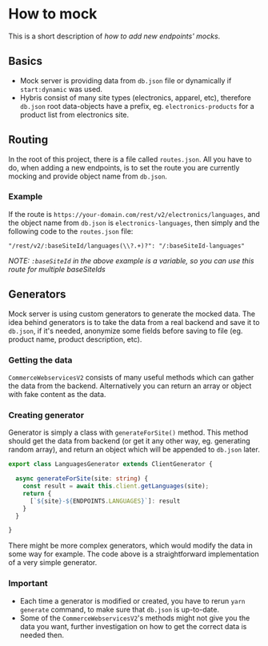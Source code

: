 # How to mock

This is a short description of *how to add new endpoints' mocks*.

## Basics

- Mock server is providing data from `db.json` file or dynamically if `start:dynamic` was used.
- Hybris consist of many site types (electronics, apparel, etc), therefore `db.json` root data-objects have a prefix, eg. `electronics-products` for a product list from electronics site.

## Routing

In the root of this project, there is a file called `routes.json`. All you have to do, when adding a new endpoints, is to set the route you are currently mocking and provide object name from `db.json`.

### Example

If the route is `https://your-domain.com/rest/v2/electronics/languages`, and the object name from `db.json` is `electronics-languages`, then simply and the following code to the `routes.json` file:

`"/rest/v2/:baseSiteId/languages(\\?.+)?": "/:baseSiteId-languages"`

*NOTE: `:baseSiteId` in the above example is a variable, so you can use this route for multiple baseSiteIds*

## Generators

Mock server is using custom generators to generate the mocked data. The idea behind generators is to take the data from a real backend and save it to `db.json`, if it's needed, anonymize some fields before saving to file (eg. product name, product description, etc).

### Getting the data

`CommerceWebservicesV2` consists of many useful methods which can gather the data from the backend. Alternatively you can return an array or object with fake content as the data.

### Creating generator

Generator is simply a class with `generateForSite()` method. This method should get the data from backend (or get it any other way, eg. generating random array), and return an object which will be appended to `db.json` later.

```typescript
export class LanguagesGenerator extends ClientGenerator {

  async generateForSite(site: string) {
    const result = await this.client.getLanguages(site);
    return {
      [`${site}-${ENDPOINTS.LANGUAGES}`]: result
    }
  }

}
```

There might be more complex generators, which would modify the data in some way for example. The code above is a straightforward implementation of a very simple generator.

### Important

- Each time a generator is modified or created, you have to rerun `yarn generate` command, to make sure that `db.json` is up-to-date.
- Some of the `CommerceWebservicesV2`'s methods might not give you the data you want, further investigation on how to get the correct data is needed then.